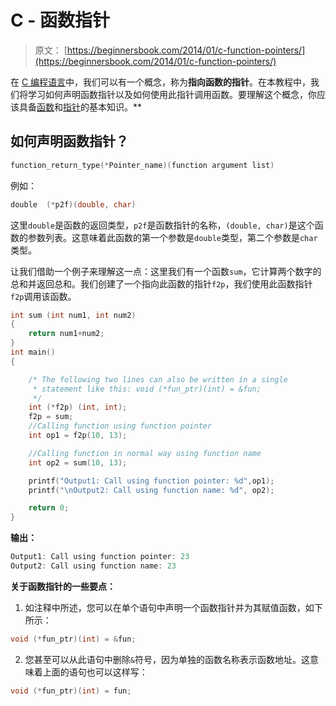 # C - 函数指针

> 原文： [https://beginnersbook.com/2014/01/c-function-pointers/](https://beginnersbook.com/2014/01/c-function-pointers/)

在 [C 编程语言](https://beginnersbook.com/2014/01/c-tutorial-for-beginners-with-examples/)中，我们可以有一个概念，称为**指向函数的指针**。在本教程中，我们将学习如何声明函数指针以及如何使用此指针调用函数。要理解这个概念，你应该具备[函数](https://beginnersbook.com/2014/01/c-functions-examples/)和[指针](https://beginnersbook.com/2014/01/c-pointers/)的基本知识。**

## 如何声明函数指针？

```c
function_return_type(*Pointer_name)(function argument list)
```

例如：

```c
double  (*p2f)(double, char)
```

这里`double`是函数的返回类型，`p2f`是函数指针的名称，`(double, char)`是这个函数的参数列表。这意味着此函数的第一个参数是`double`类型，第二个参数是`char`类型。

让我们借助一个例子来理解这一点：这里我们有一个函数`sum`，它计算两个数字的总和并返回总和。我们创建了一个指向此函数的指针`f2p`，我们使用此函数指针`f2p`调用该函数。

```c
int sum (int num1, int num2)
{
    return num1+num2;
}
int main()
{

    /* The following two lines can also be written in a single
     * statement like this: void (*fun_ptr)(int) = &fun;
     */
    int (*f2p) (int, int);
    f2p = sum;
    //Calling function using function pointer
    int op1 = f2p(10, 13);

    //Calling function in normal way using function name
    int op2 = sum(10, 13);

    printf("Output1: Call using function pointer: %d",op1);
    printf("\nOutput2: Call using function name: %d", op2);

    return 0;
}

```

**输出：**

```c
Output1: Call using function pointer: 23
Output2: Call using function name: 23
```

**关于函数指针的一些要点：**

1.  如注释中所述，您可以在单个语句中声明一个函数指针并为其赋值函数，如下所示：

```c
void (*fun_ptr)(int) = &fun;
```

2.  您甚至可以从此语句中删除`&`符号，因为单独的函数名称表示函数地址。这意味着上面的语句也可以这样写：

```c
void (*fun_ptr)(int) = fun;
```